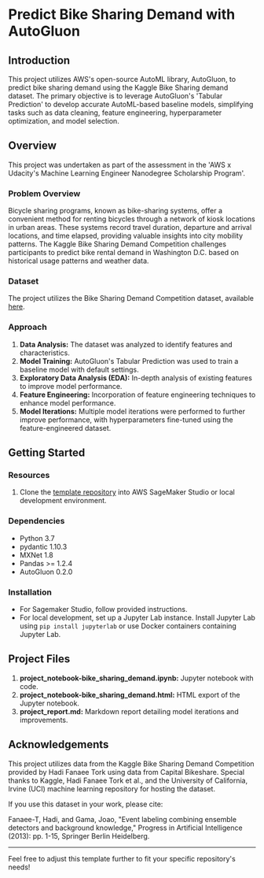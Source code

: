 # Predict Bike Sharing Demand with AutoGluon

## Introduction

This project utilizes AWS's open-source AutoML library, AutoGluon, to predict bike sharing demand using the Kaggle Bike Sharing demand dataset. The primary objective is to leverage AutoGluon's 'Tabular Prediction' to develop accurate AutoML-based baseline models, simplifying tasks such as data cleaning, feature engineering, hyperparameter optimization, and model selection.

## Overview

This project was undertaken as part of the assessment in the 'AWS x Udacity's Machine Learning Engineer Nanodegree Scholarship Program'.

### Problem Overview

Bicycle sharing programs, known as bike-sharing systems, offer a convenient method for renting bicycles through a network of kiosk locations in urban areas. These systems record travel duration, departure and arrival locations, and time elapsed, providing valuable insights into city mobility patterns. The Kaggle Bike Sharing Demand Competition challenges participants to predict bike rental demand in Washington D.C. based on historical usage patterns and weather data.

### Dataset

The project utilizes the Bike Sharing Demand Competition dataset, available [here](Bike-Sharing-Demand-Kaggle-Competition-Dataset-Link).

### Approach

1. **Data Analysis:** The dataset was analyzed to identify features and characteristics.
2. **Model Training:** AutoGluon's Tabular Prediction was used to train a baseline model with default settings.
3. **Exploratory Data Analysis (EDA):** In-depth analysis of existing features to improve model performance.
4. **Feature Engineering:** Incorporation of feature engineering techniques to enhance model performance.
5. **Model Iterations:** Multiple model iterations were performed to further improve performance, with hyperparameters fine-tuned using the feature-engineered dataset.

## Getting Started

### Resources

1. Clone the [template repository](git@github.com:udacity/nd009t-c1-intro-to-ml-project-starter.git) into AWS SageMaker Studio or local development environment.

### Dependencies

- Python 3.7
- pydantic 1.10.3
- MXNet 1.8
- Pandas >= 1.2.4
- AutoGluon 0.2.0

### Installation

- For Sagemaker Studio, follow provided instructions.
- For local development, set up a Jupyter Lab instance. Install Jupyter Lab using `pip install jupyterlab` or use Docker containers containing Jupyter Lab.

## Project Files

1. **project_notebook-bike_sharing_demand.ipynb:** Jupyter notebook with code.
2. **project_notebook-bike_sharing_demand.html:** HTML export of the Jupyter notebook.
3. **project_report.md:** Markdown report detailing model iterations and improvements.

## Acknowledgements

This project utilizes data from the Kaggle Bike Sharing Demand Competition provided by Hadi Fanaee Tork using data from Capital Bikeshare. Special thanks to Kaggle, Hadi Fanaee Tork et al., and the University of California, Irvine (UCI) machine learning repository for hosting the dataset.

If you use this dataset in your work, please cite:

Fanaee-T, Hadi, and Gama, Joao, "Event labeling combining ensemble detectors and background knowledge," Progress in Artificial Intelligence (2013): pp. 1-15, Springer Berlin Heidelberg.

---

Feel free to adjust this template further to fit your specific repository's needs!
